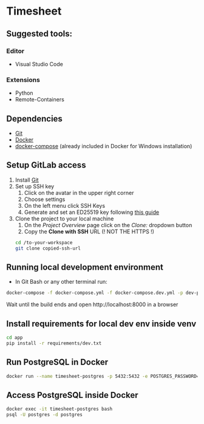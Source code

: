 # Timesheet

## Suggested tools:
### Editor
- Visual Studio Code
### Extensions
- Python
 - Remote-Containers

## Dependencies
- [Git](https://git-scm.com/downloads)
- [Docker](https://docs.docker.com/get-docker/)
- [docker-compose](https://docs.docker.com/compose/install/#install-compose) (already included in Docker for Windows installation)

## Setup GitLab access
1. Install [Git](https://git-scm.com/downloads)
2. Set up SSH key
   1. Click on the avatar in the upper right corner
   2. Choose settings
   3. On the left menu click SSH Keys
   4. Generate and set an ED25519 key following [this guide](https://gitlab.com/help/ssh/README#generating-a-new-ssh-key-pair)
3. Clone the project to your local machine
   1. On the *Project Overview* page click on the *Clone:* dropdown button
   2. Copy the **Clone with SSH** URL (! NOT THE HTTPS !)
    ```bash
    cd /to-your-workspace
    git clone copied-ssh-url
    ```

## Running local development environment
- In Git Bash or any other terminal run:
```bash
docker-compose -f docker-compose.yml -f docker-compose.dev.yml -p dev-project up --build --force-recreate
```
Wait until the build ends and open http://localhost:8000 in a browser

## Install requirements for local dev env inside venv
```bash
cd app
pip install -r requirements/dev.txt
```

## Run PostgreSQL in Docker
```bash
docker run --name timesheet-postgres -p 5432:5432 -e POSTGRES_PASSWORD=test_pw postgres
```

## Access PostgreSQL inside Docker
```bash
docker exec -it timesheet-postgres bash
psql -U postgres -d postgres
```